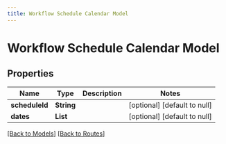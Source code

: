 ```yaml
---
title: Workflow Schedule Calendar Model
---
```


# Workflow Schedule Calendar Model
## Properties

| Name | Type | Description | Notes |
|------------ | ------------- | ------------- | -------------|
| **scheduleId** | **String** |  | [optional] [default to null] |
| **dates** | **List** |  | [optional] [default to null] |

[[Back to Models]](../overview#models) [[Back to Routes]](../overview#routes)

